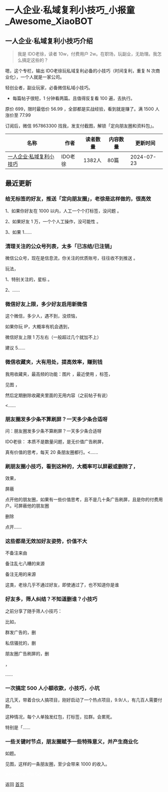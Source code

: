 # 一人企业·私域复利小技巧_小报童_Awesome_XiaoBOT

## 一人企业·私域复利小技巧介绍
> 我是 IDO老徐，读者 10w，付费用户 2w。在职场，玩副业，无助理。我怎么搞定这些的？    
    
嗯，这个专栏，输出 IDO老徐玩私域复利必备的小技巧（时间复利，重复 N 次商业化），一个人就是一家公司。    
    
轻创业者，副业玩家，必备微信私域小技巧。    
* 每篇帖子很短，1 分钟看两篇。且值得反复看 100 遍，去执行。    
    
原价 699，限时最低价 56.99 ，全部都是实战经验，看到就是赚了。满 1500 人涨价至 77.99    
    
订阅后，微信 957863300 找我，发支付截图，解锁「定向朋友圈和资料包」。  
  


|名称|作者|读者数量|内容数量|更新时间|
|---|---|---|---|---|
|[一人企业·私域复利小技巧](https://xiaobot.net/p/weixin?refer=0b133df9-27dc-423b-8101-639049001c13)|IDO老徐|1382人|80篇|2024-07-23|

## 最近更新
### 给无标签的好友，推送「定向朋友圈」，老徐是这样做的，很高效

1、如果你好友在 1000 以内，人工一个个打标签，没问题 。

2、如果好友 1 万，一个个人工操作，没可能性 。

3、如果 1......

### 清理关注的公众号列表，太多「已冻结/已注销」

微信公众号，现在是信息流，你关注的优质账号，往往收不到推送 。

玩法，

1、特别关注的，星标 。

2、......

### 微信好友上限，多少好友启用新微信

这个微信，多少人，遇不到，没烦恼，

如果你玩 IP，大概率有机会遇到，

微信好友上限 1 万左右（一般超过几个就加不上）

建议 5......

### 微信收藏夹，大有用处，提高效率，赚到钱

我用收藏夹，最高频的功能：图片 ，最近使用 ，标签，

见图 ，

然后定期删除收藏夹里面的无用内容（之前帖子有说）

<......

### 朋友圈发多少条不算刷屏？一天多少条合适呀

问：朋友圈发多少条不算刷屏？一天多少条合适呀

IDO老徐： 本质不是数量问题，是无价值广告刷屏，

真有价值的思考，每天 20 条朋友圈都行。<......

### 刷朋友圈小技巧，看到这种的，大概率可以屏蔽或删除了，

效果，

屏蔽

点开他的朋友圈，如果有一些价值思考，且不是几十条广告刷屏，且是你的付费用户。可屏蔽他的朋友圈

删除

点开......

### 这些都是无效加好友姿势，价值不大

不备注来由

备注乱七八糟的来源

备注无用的来源

这类，老徐几乎不通过好友，即使通过了，也不知道你是谁

### 好友多，筛人纠结？不知道删谁？小技巧

之前分享了随手筛人小技巧：

比如，

群发广告的，删

私信骚扰的，删

朋友圈广告刷屏的，删

，

......

### 一次搞定 500 人小额收款，小技巧，小坑

这几天，带着合伙人搞项目，刚好启动了一个热点项目，9.9/人，有几百人需要付款。

这种情况，每个人单独发红包，打标签，拉群。会累死。

特别是「......

### 一些关键时节点，朋友圈赋予一些特殊意义，并产生商业化

如题。

见图，这样的一条朋友圈，至少会带来 1000 的收入。


<a href="https://github.com/Reno9527/awesome-xiaobot" style="color: white; text-decoration: none;">awesome-xiaobot</a>

返回 [首页](../README.md)

